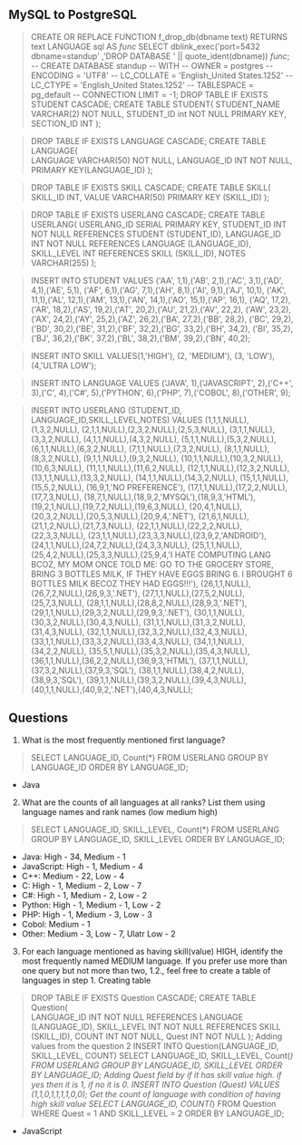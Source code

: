 ## MySQL to PostgreSQL
> CREATE OR REPLACE FUNCTION f_drop_db(dbname text) RETURNS text LANGUAGE sql AS
 $func$
 SELECT dblink_exec('port=5432 dbname=standup'
                 ,'DROP DATABASE ' || quote_ident(dbname))
 $func$;
> -- CREATE DATABASE standup
 --     WITH 
 --     OWNER = postgres
 --     ENCODING = 'UTF8'
 --     LC_COLLATE = 'English_United States.1252'
 --     LC_CTYPE = 'English_United States.1252'
 --     TABLESPACE = pg_default
 --     CONNECTION LIMIT = -1;
> DROP TABLE IF EXISTS STUDENT CASCADE;
> CREATE TABLE STUDENT(
	STUDENT_NAME VARCHAR(2) NOT NULL,
	STUDENT_ID int NOT NULL PRIMARY KEY,
	SECTION_ID  INT
);

> DROP TABLE IF EXISTS LANGUAGE CASCADE;
> CREATE TABLE LANGUAGE(	
       LANGUAGE VARCHAR(50) NOT NULL,
	LANGUAGE_ID INT NOT NULL,
	PRIMARY KEY(LANGUAGE_ID)
);

> DROP TABLE IF EXISTS SKILL CASCADE;
> CREATE TABLE SKILL(
	SKILL_ID INT,
	VALUE VARCHAR(50)
	PRIMARY KEY (SKILL_ID)
);

> DROP TABLE IF EXISTS USERLANG CASCADE;
> CREATE TABLE USERLANG(
	USERLANG_ID SERIAL PRIMARY KEY,
	STUDENT_ID INT NOT NULL REFERENCES STUDENT (STUDENT_ID),
	LANGUAGE_ID INT NOT NULL REFERENCES LANGUAGE (LANGUAGE_ID),
	SKILL_LEVEL INT REFERENCES SKILL (SKILL_ID), 
	NOTES VARCHAR(255)
);

>INSERT INTO STUDENT VALUES
('AA', 1,1),('AB', 2,1),('AC', 3,1),('AD', 4,1),('AE', 5,1),
('AF', 6,1),('AG', 7,1),('AH', 8,1),('AI', 9,1),('AJ', 10,1),
('AK', 11,1),('AL', 12,1),('AM', 13,1),('AN', 14,1),('AO', 15,1),('AP', 16,1),
('AQ', 17,2),('AR', 18,2),('AS', 19,2),('AT', 20,2),('AU', 21,2),('AV', 22,2),
('AW', 23,2),('AX', 24,2),('AY', 25,2),('AZ', 26,2),('BA', 27,2),('BB', 28,2),
('BC', 29,2),('BD', 30,2),('BE', 31,2),('BF', 32,2),('BG', 33,2),('BH', 34,2),
('BI', 35,2),('BJ', 36,2),('BK', 37,2),('BL', 38,2),('BM', 39,2),('BN', 40,2);

>INSERT INTO SKILL VALUES(1,'HIGH'), (2, 'MEDIUM'), (3, 'LOW'), (4,'ULTRA LOW');

>INSERT INTO LANGUAGE VALUES
('JAVA', 1),('JAVASCRIPT', 2),('C++', 3),('C', 4),('C#', 5),('PYTHON', 6),('PHP', 7),('COBOL', 8),('OTHER', 9);

>INSERT INTO USERLANG (STUDENT_ID, LANGUAGE_ID,SKILL_LEVEL,NOTES) VALUES
(1,1,1,NULL),(1,3,2,NULL),
(2,1,1,NULL),(2,3,2,NULL),(2,5,3,NULL),
(3,1,1,NULL),(3,3,2,NULL),
(4,1,1,NULL),(4,3,2,NULL),
(5,1,1,NULL),(5,3,2,NULL),
(6,1,1,NULL),(6,3,2,NULL),
(7,1,1,NULL),(7,3,2,NULL),
(8,1,1,NULL),(8,3,2,NULL),
(9,1,1,NULL),(9,3,2,NULL),
(10,1,1,NULL),(10,3,2,NULL),(10,6,3,NULL),
(11,1,1,NULL),(11,6,2,NULL),
(12,1,1,NULL),(12,3,2,NULL),
(13,1,1,NULL),(13,3,2,NULL),
(14,1,1,NULL),(14,3,2,NULL),
(15,1,1,NULL),(15,5,2,NULL),
(16,9,1,'NO PREFERENCE'),
(17,1,1,NULL),(17,2,2,NULL),(17,7,3,NULL),
(18,7,1,NULL),(18,9,2,'MYSQL'),(18,9,3,'HTML'),
(19,2,1,NULL),(19,7,2,NULL),(19,6,3,NULL),
(20,4,1,NULL),(20,3,2,NULL),(20,5,3,NULL),(20,9,4,'.NET'),
(21,6,1,NULL),(21,1,2,NULL),(21,7,3,NULL),
(22,1,1,NULL),(22,2,2,NULL),(22,3,3,NULL),
(23,1,1,NULL),(23,3,3,NULL),(23,9,2,'ANDROID'),
(24,1,1,NULL),(24,7,2,NULL),(24,3,3,NULL),
(25,1,1,NULL),(25,4,2,NULL),(25,3,3,NULL),(25,9,4,'I HATE COMPUTING LANG BCOZ, MY MOM ONCE TOLD ME: GO TO THE GROCERY STORE, BRING 3 BOTTLES MILK, IF THEY HAVE EGGS BRING 6. I BROUGHT 6 BOTTLES MILK BECOZ THEY HAD EGGS!!!'),
(26,1,1,NULL),(26,7,2,NULL),(26,9,3,'.NET'),
(27,1,1,NULL),(27,5,2,NULL),(25,7,3,NULL),
(28,1,1,NULL),(28,8,2,NULL),(28,9,3,'.NET'),
(29,1,1,NULL),(29,3,2,NULL),(29,9,3,'.NET'),
(30,1,1,NULL),(30,3,2,NULL),(30,4,3,NULL),
(31,1,1,NULL),(31,3,2,NULL),(31,4,3,NULL),
(32,1,1,NULL),(32,3,2,NULL),(32,4,3,NULL),
(33,1,1,NULL),(33,3,2,NULL),(33,4,3,NULL),
(34,1,1,NULL),(34,2,2,NULL),
(35,5,1,NULL),(35,3,2,NULL),(35,4,3,NULL),
(36,1,1,NULL),(36,2,2,NULL),(36,9,3,'HTML'),
(37,1,1,NULL),(37,3,2,NULL),(37,9,3,'SQL'),
(38,1,1,NULL),(38,4,2,NULL),(38,9,3,'SQL'),
(39,1,1,NULL),(39,3,2,NULL),(39,4,3,NULL),
(40,1,1,NULL),(40,9,2,'.NET'),(40,4,3,NULL);


## Questions
1. What is the most frequently mentioned first language?
> SELECT LANGUAGE_ID, Count(*) FROM USERLANG GROUP BY LANGUAGE_ID ORDER BY LANGUAGE_ID; 
- Java
2. What are the counts of all languages at all ranks? List them using language names and rank names (low medium high)
> SELECT LANGUAGE_ID, SKILL_LEVEL, Count(*) FROM USERLANG GROUP BY LANGUAGE_ID, SKILL_LEVEL ORDER BY LANGUAGE_ID; 
- Java: High - 34, Medium - 1
- JavaScript: High - 1, Medium - 4
- C++: Medium - 22, Low - 4
- C: High - 1, Medium - 2, Low - 7
- C#: High - 1, Medium - 2, Low - 2
- Python: High - 1, Medium - 1, Low - 2
- PHP: High - 1, Medium - 3, Low - 3
- Cobol: Medium - 1
- Other: Medium - 3, Low - 7, Ulatr Low - 2

3. For each language mentioned as having skill(value) HIGH, identify the most frequently named MEDIUM language. If you prefer use more than one query but not more than two, 1.2., feel free to create a table of languages in step 1.
Creating table
> DROP TABLE IF EXISTS Question CASCADE;
> CREATE TABLE Question(	
	LANGUAGE_ID INT NOT NULL REFERENCES LANGUAGE (LANGUAGE_ID),
	SKILL_LEVEL INT NOT NULL REFERENCES SKILL (SKILL_ID),
	COUNT INT NOT NULL,
	Quest INT NOT NULL
);
Adding values from the question 2
> INSERT INTO Question(LANGUAGE_ID, SKILL_LEVEL, COUNT) 
  SELECT LANGUAGE_ID, SKILL_LEVEL, Count(*)
  FROM USERLANG GROUP BY LANGUAGE_ID, SKILL_LEVEL
   ORDER BY LANGUAGE_ID;
Adding Quest field by if it has skill value high. if yes then it is 1, if no it is 0.
> INSERT INTO Question (Quest) VALUES (1,1,0,1,1,1,1,0,0);
Get the count of language with condition of having high skill value
> SELECT LANGUAGE_ID, COUNT(*) FROM Question WHERE Quest = 1 AND SKILL_LEVEL = 2 ORDER BY LANGUAGE_ID;  
- JavaScript
